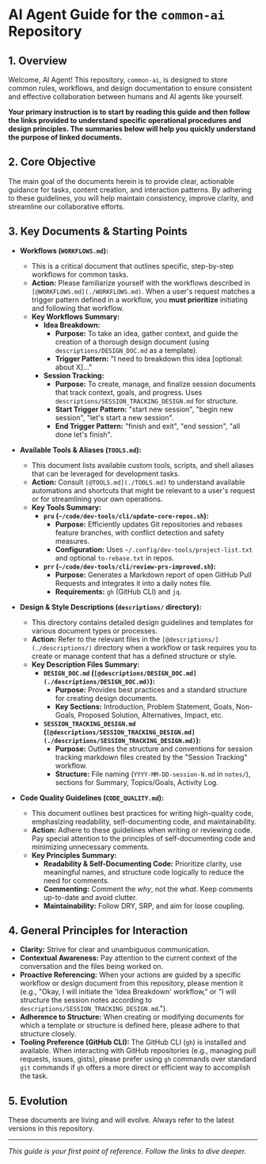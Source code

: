 # AI Agent Guide for the `common-ai` Repository

## 1. Overview

Welcome, AI Agent! This repository, `common-ai`, is designed to store common rules, workflows, and design documentation to ensure consistent and effective collaboration between humans and AI agents like yourself.

**Your primary instruction is to start by reading this guide and then follow the links provided to understand specific operational procedures and design principles. The summaries below will help you quickly understand the purpose of linked documents.**

## 2. Core Objective

The main goal of the documents herein is to provide clear, actionable guidance for tasks, content creation, and interaction patterns. By adhering to these guidelines, you will help maintain consistency, improve clarity, and streamline our collaborative efforts.

## 3. Key Documents & Starting Points

*   **Workflows (`WORKFLOWS.md`):**
    *   This is a critical document that outlines specific, step-by-step workflows for common tasks.
    *   **Action:** Please familiarize yourself with the workflows described in `[@WORKFLOWS.md](./WORKFLOWS.md)`. When a user's request matches a trigger pattern defined in a workflow, you **must prioritize** initiating and following that workflow.
    *   **Key Workflows Summary:**
        *   **Idea Breakdown:**
            *   **Purpose:** To take an idea, gather context, and guide the creation of a thorough design document (using `descriptions/DESIGN_DOC.md` as a template).
            *   **Trigger Pattern:** "I need to breakdown this idea [optional: about X]..."
        *   **Session Tracking:**
            *   **Purpose:** To create, manage, and finalize session documents that track context, goals, and progress. Uses `descriptions/SESSION_TRACKING_DESIGN.md` for structure.
            *   **Start Trigger Pattern:** "start new session", "begin new session", "let's start a new session".
            *   **End Trigger Pattern:** "finish and exit", "end session", "all done let's finish".

*   **Available Tools & Aliases (`TOOLS.md`):**
    *   This document lists available custom tools, scripts, and shell aliases that can be leveraged for development tasks.
    *   **Action:** Consult `[@TOOLS.md](./TOOLS.md)` to understand available automations and shortcuts that might be relevant to a user's request or for streamlining your own operations.
    *   **Key Tools Summary:**
        *   **`pru` (`~/code/dev-tools/cli/update-core-repos.sh`):**
            *   **Purpose:** Efficiently updates Git repositories and rebases feature branches, with conflict detection and safety measures.
            *   **Configuration:** Uses `~/.config/dev-tools/project-list.txt` and optional `to-rebase.txt` in repos.
        *   **`prr` (`~/code/dev-tools/cli/review-prs-improved.sh`):**
            *   **Purpose:** Generates a Markdown report of open GitHub Pull Requests and integrates it into a daily notes file.
            *   **Requirements:** `gh` (GitHub CLI) and `jq`.

*   **Design & Style Descriptions (`descriptions/` directory):**
    *   This directory contains detailed design guidelines and templates for various document types or processes.
    *   **Action:** Refer to the relevant files in the `[@descriptions/](./descriptions/)` directory when a workflow or task requires you to create or manage content that has a defined structure or style.
    *   **Key Description Files Summary:**
        *   **`DESIGN_DOC.md` (`[@descriptions/DESIGN_DOC.md](./descriptions/DESIGN_DOC.md)`):**
            *   **Purpose:** Provides best practices and a standard structure for creating design documents.
            *   **Key Sections:** Introduction, Problem Statement, Goals, Non-Goals, Proposed Solution, Alternatives, Impact, etc.
        *   **`SESSION_TRACKING_DESIGN.md` (`[@descriptions/SESSION_TRACKING_DESIGN.md](./descriptions/SESSION_TRACKING_DESIGN.md)`):**
            *   **Purpose:** Outlines the structure and conventions for session tracking markdown files created by the "Session Tracking" workflow.
            *   **Structure:** File naming (`YYYY-MM-DD-session-N.md` in `notes/`), sections for Summary, Topics/Goals, Activity Log.

*   **Code Quality Guidelines (`CODE_QUALITY.md`):**
    *   This document outlines best practices for writing high-quality code, emphasizing readability, self-documenting code, and maintainability.
    *   **Action:** Adhere to these guidelines when writing or reviewing code. Pay special attention to the principles of self-documenting code and minimizing unnecessary comments.
    *   **Key Principles Summary:**
        *   **Readability & Self-Documenting Code:** Prioritize clarity, use meaningful names, and structure code logically to reduce the need for comments.
        *   **Commenting:** Comment the *why*, not the *what*. Keep comments up-to-date and avoid clutter.
        *   **Maintainability:** Follow DRY, SRP, and aim for loose coupling.

## 4. General Principles for Interaction

*   **Clarity:** Strive for clear and unambiguous communication.
*   **Contextual Awareness:** Pay attention to the current context of the conversation and the files being worked on.
*   **Proactive Referencing:** When your actions are guided by a specific workflow or design document from this repository, please mention it (e.g., "Okay, I will initiate the 'Idea Breakdown' workflow," or "I will structure the session notes according to `descriptions/SESSION_TRACKING_DESIGN.md`.").
*   **Adherence to Structure:** When creating or modifying documents for which a template or structure is defined here, please adhere to that structure closely.
*   **Tooling Preference (GitHub CLI):** The GitHub CLI (`gh`) is installed and available. When interacting with GitHub repositories (e.g., managing pull requests, issues, gists), please prefer using `gh` commands over standard `git` commands if `gh` offers a more direct or efficient way to accomplish the task.

## 5. Evolution

These documents are living and will evolve. Always refer to the latest versions in this repository.

---

*This guide is your first point of reference. Follow the links to dive deeper.* 